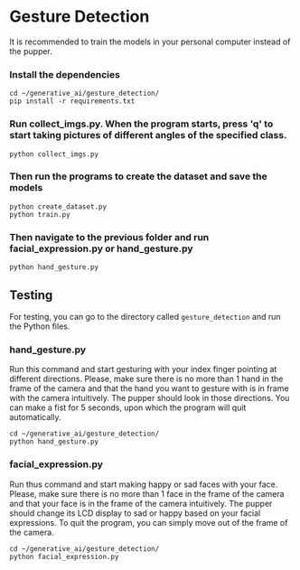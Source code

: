 # Gesture Detection

It is recommended to train the models in your personal computer instead of the pupper.

### Install the dependencies
```
cd ~/generative_ai/gesture_detection/
pip install -r requirements.txt
```

### Run collect_imgs.py. When the program starts, press 'q' to start taking pictures of different angles of the specified class.
```
python collect_imgs.py
```

### Then run the programs to create the dataset and save the models
```
python create_dataset.py
python train.py
```

### Then navigate to the previous folder and run facial_expression.py or hand_gesture.py
```
python hand_gesture.py
```

## Testing
For testing, you can go to the directory called ```gesture_detection``` and run the Python files.

### hand_gesture.py
Run this command and start gesturing with your index finger pointing at different directions. Please, make sure there is no more than 1 hand in the frame of the camera and that the hand you want to gesture with is in frame with the camera intuitively. The pupper should look in those directions. You can make a fist for 5 seconds, upon which the program will quit automatically.
```
cd ~/generative_ai/gesture_detection/
python hand_gesture.py
```

### facial_expression.py
Run thus command and start making happy or sad faces with your face. Please, make sure there is no more than 1 face in the frame of the camera and that your face is in the frame of the camera intuitively. The pupper should change its LCD display to sad or happy based on your facial expressions. To quit the program, you can simply move out of the frame of the camera.
```
cd ~/generative_ai/gesture_detection/
python facial_expression.py
```
